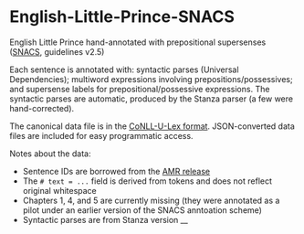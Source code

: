 # English-Little-Prince-SNACS
English Little Prince hand-annotated with prepositional supersenses ([SNACS](https://arxiv.org/abs/1704.02134), guidelines v2.5)

Each sentence is annotated with: syntactic parses (Universal Dependencies); multiword expressions involving prepositions/possessives; and supersense labels for prepositional/possessive expressions. The syntactic parses are automatic, produced by the Stanza parser (a few were hand-corrected).

The canonical data file is in the [CoNLL-U-Lex format](https://github.com/nert-nlp/streusle/blob/v4.4/CONLLULEX.md). 
JSON-converted data files are included for easy programmatic access.

Notes about the data:
- Sentence IDs are borrowed from the [AMR release](https://amr.isi.edu/download.html)
- The `# text = ...` field is derived from tokens and does not reflect original whitespace
- Chapters 1, 4, and 5 are currently missing (they were annotated as a pilot under an earlier version of the SNACS anntoation scheme)
- Syntactic parses are from Stanza version __
